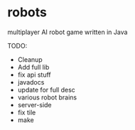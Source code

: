 # robots

multiplayer AI robot game written in Java

TODO:
- Cleanup
- Add full lib
- fix api stuff
- javadocs
- update for full desc
- various robot brains
- server-side
- fix tile
- make
